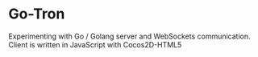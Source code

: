 # Go-Tron
Experimenting with Go / Golang server and WebSockets communication. Client is written in JavaScript with Cocos2D-HTML5
